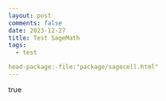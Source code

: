 ```yaml
---
layout: post
comments: false
date: 2023-12-27
title: Test SageMath
tags:
  - test

head-package:-file:"package/sagecell.html"
---
```


<div class=”compute”>


</div>

true